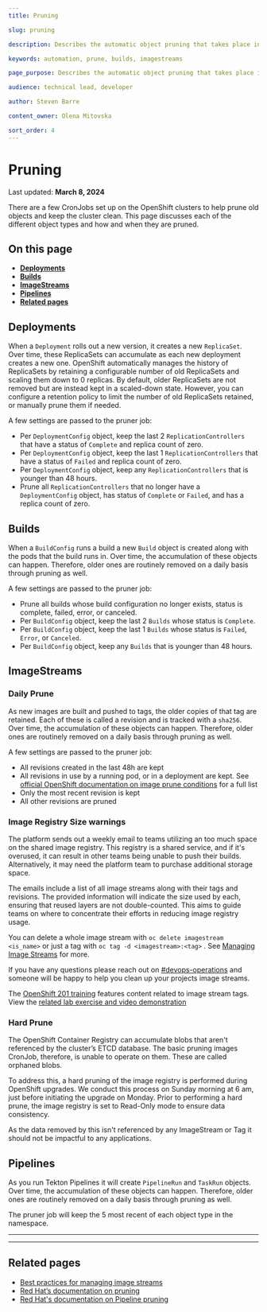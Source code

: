 ```yaml
---
title: Pruning

slug: pruning

description: Describes the automatic object pruning that takes place in OpenShift clusters.

keywords: automation, prune, builds, imagestreams

page_purpose: Describes the automatic object pruning that takes place in OpenShift clusters.

audience: technical lead, developer

author: Steven Barre

content_owner: Olena Mitovska

sort_order: 4
---
```


# Pruning
Last updated: **March 8, 2024**

There are a few CronJobs set up on the OpenShift clusters to help prune old objects and keep the cluster clean. This page discusses each of the different object types and how and when they are pruned.

## On this page
* **[Deployments](#deployments)**
* **[Builds](#builds)**
* **[ImageStreams](#imagestreams)**
* **[Pipelines](#pipelines)**
* **[Related pages](#related-pages)**

## Deployments

When a `Deployment` rolls out a new version, it creates a new `ReplicaSet`. Over time, these ReplicaSets can accumulate as each new deployment creates a new one. OpenShift automatically manages the history of ReplicaSets by retaining a configurable number of old ReplicaSets and scaling them down to 0 replicas. By default, older ReplicaSets are not removed but are instead kept in a scaled-down state. However, you can configure a retention policy to limit the number of old ReplicaSets retained, or manually prune them if needed.

A few settings are passed to the pruner job:

* Per `DeploymentConfig` object, keep the last 2 `ReplicationControllers` that have a status of `Complete` and replica count of zero.
* Per `DeploymentConfig` object, keep the last 1 `ReplicationControllers` that have a status of `Failed` and replica count of zero.
* Per `DeploymentConfig` object, keep any `ReplicationControllers` that is younger than 48 hours.
* Prune all `ReplicationControllers` that no longer have a `DeploymentConfig` object, has status of `Complete` or `Failed`, and has a replica count of zero.

## Builds

When a `BuildConfig` runs a build a new `Build` object is created along with the pods that the build runs in. Over time, the accumulation of these objects can happen. Therefore, older ones are routinely removed on a daily basis through pruning as well.

A few settings are passed to the pruner job:

* Prune all builds whose build configuration no longer exists, status is complete, failed, error, or canceled.
* Per `BuildConfig` object, keep the last 2 `Builds` whose status is `Complete`.
* Per `BuildConfig` object, keep the last 1 `Builds` whose status is `Failed`, `Error`, or `Canceled`.
* Per `BuildConfig` object, keep any `Builds` that is younger than 48 hours.

## ImageStreams

### Daily Prune

As new images are built and pushed to tags, the older copies of that tag are retained. Each of these is called a revision and is tracked with a `sha256`. Over time, the accumulation of these objects can happen. Therefore, older ones are routinely removed on a daily basis through pruning as well.

A few settings are passed to the pruner job:

* All revisions created in the last 48h are kept
* All revisions in use by a running pod, or in a deployment are kept. See [official OpenShift documentation on image prune conditions](https://docs.openshift.com/container-platform/4.13/applications/pruning-objects.html#pruning-images-conditions_pruning-objects) for a full list
* Only the most recent revision is kept
* All other revisions are pruned

### Image Registry Size warnings

The platform sends out a weekly email to teams utilizing an too much space on the shared image registry. This registry is a shared service, and if it's overused, it can result in other teams being unable to push their builds. Alternatively, it may need the platform team to purchase additional storage space.

The emails include a list of all image streams along with their tags and revisions. The provided information will indicate the size used by each, ensuring that reused layers are not double-counted. This aims to guide teams on where to concentrate their efforts in reducing image registry usage.

You can delete a whole image stream with `oc delete imagestream <is_name>` or just a tag with `oc tag -d <imagestream>:<tag>` . See [Managing Image Streams](https://docs.openshift.com/container-platform/4.13/openshift_images/image-streams-manage.html#images-imagestream-remove-tag_image-streams-managing) for more.

If you have any questions please reach out on [#devops-operations](https://chat.developer.gov.bc.ca/channel/devops-operations) and someone will be happy to help you clean up your projects image streams.

The [OpenShift 201 training](../training-and-learning/training-from-the-platform-services-team.md) features content related to image stream tags. View the [related lab exercise and video demonstration](https://github.com/BCDevOps/devops-platform-workshops/blob/master/openshift-201/image-management.md)

### Hard Prune

The OpenShift Container Registry can accumulate blobs that aren't referenced by the cluster’s ETCD database. The basic pruning images CronJob, therefore, is unable to operate on them. These are called orphaned blobs.

To address this, a hard pruning of the image registry is performed during OpenShift upgrades. We conduct this process on Sunday morning at 6 am, just before initiating the upgrade on Monday. Prior to performing a hard prune, the image registry is set to Read-Only mode to ensure data consistency.

As the data removed by this isn't referenced by any ImageStream or Tag it should not be impactful to any applications.

## Pipelines

As you run Tekton Pipelines it will create `PipelineRun` and `TaskRun` objects. Over time, the accumulation of these objects can happen. Therefore, older ones are routinely removed on a daily basis through pruning as well.

The pruner job will keep the 5 most recent of each object type in the namespace.

---
---

## Related pages

- [Best practices for managing image streams](../build-deploy-and-maintain-apps/imagestreams.md)
- [Red Hat’s documentation on pruning](https://docs.openshift.com/container-platform/4.13/applications/pruning-objects.html)
- [Red Hat's documentation on Pipeline pruning](https://docs.openshift.com/pipelines/1.14/install_config/customizing-configurations-in-the-tektonconfig-cr.html#default-pruner-configuration_customizing-configurations-in-the-tektonconfig-cr)
